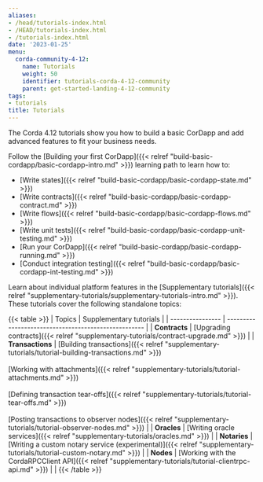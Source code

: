 ```yaml
---
aliases:
- /head/tutorials-index.html
- /HEAD/tutorials-index.html
- /tutorials-index.html
date: '2023-01-25'
menu:
  corda-community-4-12:
    name: Tutorials
    weight: 50
    identifier: tutorials-corda-4-12-community
    parent: get-started-landing-4-12-community
tags:
- tutorials
title: Tutorials
---
```


The Corda 4.12 tutorials show you how to build a basic CorDapp and add advanced features to fit your business needs.

Follow the [Building your first CorDapp]({{< relref "build-basic-cordapp/basic-cordapp-intro.md" >}}) learning path to learn how to:

* [Write states]({{< relref "build-basic-cordapp/basic-cordapp-state.md" >}})
* [Write contracts]({{< relref "build-basic-cordapp/basic-cordapp-contract.md" >}})
* [Write flows]({{< relref "build-basic-cordapp/basic-cordapp-flows.md" >}})
* [Write unit tests]({{< relref "build-basic-cordapp/basic-cordapp-unit-testing.md" >}})
* [Run your CorDapp]({{< relref "build-basic-cordapp/basic-cordapp-running.md" >}})
* [Conduct integration testing]({{< relref "build-basic-cordapp/basic-cordapp-int-testing.md" >}})

Learn about individual platform features in the [Supplementary tutorials]({{< relref "supplementary-tutorials/supplementary-tutorials-intro.md" >}}). These tutorials cover the following standalone topics:

{{< table >}}
| Topics           | Supplementary tutorials                                                                                                                                                                                                                                                            |
| ---------------- | ---------------------------------------------------- |
| **Contracts**    | [Upgrading contracts]({{< relref "supplementary-tutorials/contract-upgrade.md" >}})                                                                                                                                                                                 |
| **Transactions** | [Building transactions]({{< relref "supplementary-tutorials/tutorial-building-transactions.md" >}})<br/><br/>[Working with attachments]({{< relref "supplementary-tutorials/tutorial-attachments.md" >}}) <br/><br/> [Defining transaction tear-offs]({{< relref "supplementary-tutorials/tutorial-tear-offs.md" >}}) <br/><br/> [Posting transactions to observer nodes]({{< relref "supplementary-tutorials/tutorial-observer-nodes.md" >}}) |
| **Oracles**      | [Writing oracle services]({{< relref "supplementary-tutorials/oracles.md" >}})                                                                                                                                                                                                                                            |
| **Notaries**     | [Writing a custom notary service (experimental)]({{< relref "supplementary-tutorials/tutorial-custom-notary.md" >}})                                                                                                                                                                                                       |
| **Nodes**        | [Working with the CordaRPCClient API]({{< relref "supplementary-tutorials/tutorial-clientrpc-api.md" >}})                                                                                                                                                                                                                 |                                                                                                                       |
{{< /table >}}
